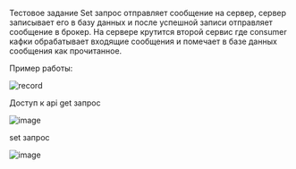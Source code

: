 Тестовое задание
Set запрос отправляет сообщение на сервер, сервер записывает его в базу данных и после успешной записи отправляет сообщение в брокер.
На сервере крутится второй сервис где consumer кафки обрабатывает входящие сообщения и помечает в базе данных сообщения как прочитанное.

Пример работы:

![record](https://github.com/user-attachments/assets/08ebfb53-d2ac-48fc-8bd7-d13259d42676)


Доступ к api
get запрос

![image](https://github.com/user-attachments/assets/479b4bf0-1ef9-49d5-b00b-f434f6550624)

set запрос

![image](https://github.com/user-attachments/assets/978ac039-7173-4c1e-b539-ef3b92884ed8)
